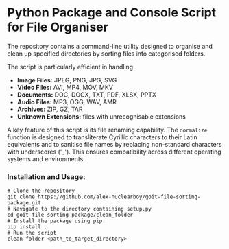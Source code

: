 # Python Package and Console Script for File Organiser
The repository contains a command-line utility designed to organise and clean up specified directories by sorting files into categorised folders.

The script is particularly efficient in handling:

-   **Image Files:** JPEG, PNG, JPG, SVG
-   **Video Files:** AVI, MP4, MOV, MKV
-   **Documents:** DOC, DOCX, TXT, PDF, XLSX, PPTX
-   **Audio Files:** MP3, OGG, WAV, AMR
-   **Archives:** ZIP, GZ, TAR
-   **Unknown Extensions:** files with unrecognisable extensions

A key feature of this script is its file renaming capability. The `normalize` function is designed to transliterate Cyrillic characters to their Latin equivalents and to sanitise file names by replacing non-standard characters with underscores ('_'). This ensures compatibility across different operating systems and environments.

### Installation and Usage:
    # Clone the repository
    git clone https://github.com/alex-nuclearboy/goit-file-sorting-package.git
    # Navigate to the directory containing setup.py
    cd goit-file-sorting-package/clean_folder
    # Install the package using pip:
    pip install .
    # Run the script
    clean-folder <path_to_target_directory>
